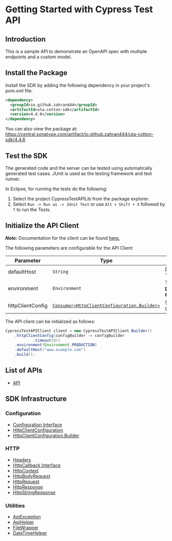 
# Getting Started with Cypress Test API

## Introduction

This is a sample API to demonstrate an OpenAPI spec with multiple endpoints and a custom model.

## Install the Package

Install the SDK by adding the following dependency in your project's pom.xml file:

```xml
<dependency>
  <groupId>io.github.zahran444</groupId>
  <artifactId>uta-cotton-sdk</artifactId>
  <version>4.4.6</version>
</dependency>
```

You can also view the package at:
https://central.sonatype.com/artifact/io.github.zahran444/uta-cotton-sdk/4.4.6

## Test the SDK

The generated code and the server can be tested using automatically generated test cases.
JUnit is used as the testing framework and test runner.

In Eclipse, for running the tests do the following:

1. Select the project CypressTestAPILib from the package explorer.
2. Select `Run -> Run as -> JUnit Test` or use `Alt + Shift + X` followed by `T` to run the Tests.

## Initialize the API Client

**_Note:_** Documentation for the client can be found [here.](https://www.github.com/ZahraN444/uta-cotton-java-sdk/tree/4.4.6/doc/client.md)

The following parameters are configurable for the API Client:

| Parameter | Type | Description |
|  --- | --- | --- |
| defaultHost | `String` | *Default*: `"www.example.com"` |
| environment | `Environment` | The API environment. <br> **Default: `Environment.PRODUCTION`** |
| httpClientConfig | [`Consumer<HttpClientConfiguration.Builder>`](https://www.github.com/ZahraN444/uta-cotton-java-sdk/tree/4.4.6/doc/http-client-configuration-builder.md) | Set up Http Client Configuration instance. |

The API client can be initialized as follows:

```java
CypressTestAPIClient client = new CypressTestAPIClient.Builder()
    .httpClientConfig(configBuilder -> configBuilder
            .timeout(0))
    .environment(Environment.PRODUCTION)
    .defaultHost("www.example.com")
    .build();
```

## List of APIs

* [API](https://www.github.com/ZahraN444/uta-cotton-java-sdk/tree/4.4.6/doc/controllers/api.md)

## SDK Infrastructure

### Configuration

* [Configuration Interface](https://www.github.com/ZahraN444/uta-cotton-java-sdk/tree/4.4.6/doc/configuration-interface.md)
* [HttpClientConfiguration](https://www.github.com/ZahraN444/uta-cotton-java-sdk/tree/4.4.6/doc/http-client-configuration.md)
* [HttpClientConfiguration.Builder](https://www.github.com/ZahraN444/uta-cotton-java-sdk/tree/4.4.6/doc/http-client-configuration-builder.md)

### HTTP

* [Headers](https://www.github.com/ZahraN444/uta-cotton-java-sdk/tree/4.4.6/doc/headers.md)
* [HttpCallback Interface](https://www.github.com/ZahraN444/uta-cotton-java-sdk/tree/4.4.6/doc/http-callback-interface.md)
* [HttpContext](https://www.github.com/ZahraN444/uta-cotton-java-sdk/tree/4.4.6/doc/http-context.md)
* [HttpBodyRequest](https://www.github.com/ZahraN444/uta-cotton-java-sdk/tree/4.4.6/doc/http-body-request.md)
* [HttpRequest](https://www.github.com/ZahraN444/uta-cotton-java-sdk/tree/4.4.6/doc/http-request.md)
* [HttpResponse](https://www.github.com/ZahraN444/uta-cotton-java-sdk/tree/4.4.6/doc/http-response.md)
* [HttpStringResponse](https://www.github.com/ZahraN444/uta-cotton-java-sdk/tree/4.4.6/doc/http-string-response.md)

### Utilities

* [ApiException](https://www.github.com/ZahraN444/uta-cotton-java-sdk/tree/4.4.6/doc/api-exception.md)
* [ApiHelper](https://www.github.com/ZahraN444/uta-cotton-java-sdk/tree/4.4.6/doc/api-helper.md)
* [FileWrapper](https://www.github.com/ZahraN444/uta-cotton-java-sdk/tree/4.4.6/doc/file-wrapper.md)
* [DateTimeHelper](https://www.github.com/ZahraN444/uta-cotton-java-sdk/tree/4.4.6/doc/date-time-helper.md)


